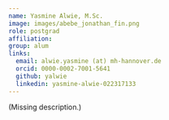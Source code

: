 ```yaml
---
name: Yasmine Alwie, M.Sc.
image: images/abebe_jonathan_fin.png
role: postgrad
affiliation:
group: alum
links:
  email: alwie.yasmine (at) mh-hannover.de
  orcid: 0000-0002-7001-5641
  github: yalwie
  linkedin: yasmine-alwie-022317133
---
```


(Missing description.)